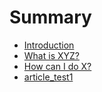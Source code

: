 # Summary

* [Introduction](README.md)
* [What is XYZ?](first-question.md)
* [How can I do X?](second-question.md)
* [article\_test1](articletest1.md)



